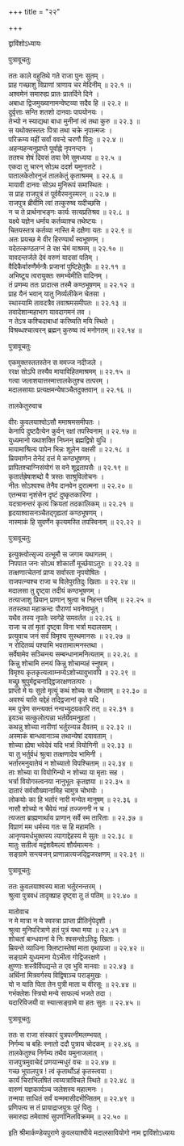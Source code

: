 +++
title = "२२"

+++

द्वाविंशोऽध्यायः  

पुत्रावूचतुः  

ततः काले वहुतिथे गते राजा पुनः सुतम्  ।  
प्राह गच्छाशु विप्राणां त्राणाय चर मेदिनीम्  ॥ २२.१ ॥  
अश्वमेनं समारुह्य प्रातः प्रातर्दिने दिने  ।  
अबाधा द्विजमुख्यानामन्वेष्टव्या सदैव हि  ॥ २२.२ ॥  
दुर्वृत्ताः सन्ति शतशो दानवाः पापयोनयः  ।  
तेभ्यो न स्याद्यथा बाधा मुनीनां त्वं तथा कुरु  ॥ २२.३ ॥  
स यथोक्तस्ततः पित्रा तथा चक्रे नृपात्मजः  ।  
परिक्रम्य महीं सर्वां ववन्दे चरणौ पितुः  ॥ २२.४ ॥  
अहन्यहन्यनुप्राप्ते पूर्वाह्ने नृपनन्दनः  ।  
ततश्च शेषं दिवसं तया रेमे सुमध्यया  ॥ २२.५ ॥  
एकदा तु चारन् सोऽथ ददर्श यमुनातटे  ।  
पातालकेतोरनुजं तालकेतुं कृताश्रमम्  ॥ २२.६ ॥  
मायावी दानवः सोऽथ मुनिरूपं समास्थितः  ।  
स प्राह राजपुत्रं तं पूर्ववैरमनुस्मरन्  ॥ २२.७ ॥  
राजपुत्र ब्रीवीमि त्वां तत्कुरुष्व यदीच्छसि  ।  
न च ते प्रार्थनाभङ्गः कार्यः सत्यप्रतिश्रव  ॥ २२.८ ॥  
यक्ष्ये यज्ञेन धर्माय कर्तव्याश्च तथेष्टयः  ।  
चितयस्तत्र कर्तव्या नास्ति मे दक्षैणा यतः  ॥ २२.९ ॥  
अतः प्रयच्छ मे वीर हिरण्यार्थं स्वभूषणम्  ।  
यदेतत्कण्ठलग्नं ते रक्ष चेमं माश्रमम्  ॥ २२.१० ॥  
यावदन्तर्जले देवं वरुणं यादसां पतिम्  ।  
वैदिकैर्वारुणैर्मन्त्रैः प्रजानां पुष्टिहेतुकैः  ॥ २२.११ ॥  
अभिष्टूय त्वरायुक्तः समभ्येमीति वादिनम्  ।  
तं प्रणम्य ततः प्रादात्स तस्मै कण्ठभूषणम्  ॥ २२.१२ ॥  
प्राह यैनं भवान् यातु निर्व्यलीकेन चेतसा  ।  
स्थास्यामि तावदत्रैव तवाश्रमसमीपतः  ॥ २२.१३ ॥  
तवादेशान्महाभाग यावदागमनं तव  ।  
न तेऽत्र कश्चिदाबाधां करिष्यति मयि स्थिते  ।  
विश्रब्धश्चात्वरन् ब्रह्मन् कुरुष्व त्वं मनोगतम्  ॥ २२.१४ ॥  

पुत्रावूचतुः  

एकमुक्तस्ततस्तेन स ममज्ज नदीजले  ।  
ररक्ष सोऽपि तस्यैव मायाविहितमाश्रमम्  ॥ २२.१५ ॥  
गत्वा जलाशयात्तस्मात्तालकेतुश्च तत्परम्  ।  
मदालसायाः प्रत्यक्षमन्येषाञ्चैतदुक्तवान्  ॥ २२.१६ ॥  

तालकेतुरुवाच  

वीरः कुवलयाश्वोऽसौ ममाश्रमसमीपतः  ।  
केनापि दुष्टदैत्येन कुर्वन् रक्षां तपस्विनाम्  ॥ २२.१७ ॥  
युध्यमानो यथाशक्ति निघ्नन् ब्रह्मद्विषो युधि  ।  
मायामाश्रित्य पापेन भिन्नः शूलेन वक्षसी  ॥ २२.१८ ॥  
म्रियमाणेन तेनेदं दत्तं मे कण्ठभूषणम्  ।  
प्रापितश्चाग्निसंयोगं स वने शूद्रतापसैः  ॥ २२.१९ ॥  
कृतार्तह्रेषाशब्दो वै त्रस्तः साश्रुविलोचनः  ।  
नीतः सोऽश्वश्च तेनैव दानवेन दुरात्मना  ॥ २२.२० ॥  
एतन्मया नृशंसेन दृष्टं दुष्कृतकारिणा  ।  
यदत्रानन्तरं कृत्यं क्रियतां तदकालिकम्  ॥ २२.२१ ॥  
हृदयाश्वासनञ्चैतद्गृह्यतां कण्ठभूषणम्  ।  
नास्माकं हि सुवर्णेन कृत्यमस्ति तपस्विनाम्  ॥ २२.२२ ॥  

पुत्रावूचतुः  

इत्युक्त्वोत्सृज्य दत्भूमौ स जगाम यथागतम्  ।  
निपपात जनः सोऽथ शोकार्तो मूर्च्छयाऽतुरः  ॥ २२.२३ ॥  
तत्क्षणात्चेतनां प्राप्य सर्वास्ता नृपयोषितः  ।  
राजपत्न्यश्च राजा च विलेपुरतिदुः खिताः  ॥ २२.२४ ॥  
मदालसा तु द्दृष्ट्वा तदीयं कण्ठभूषणम्  ।  
तत्याजाशु प्रियान् प्राणान् श्रुत्वा च निहन्त पतिम्  ॥ २२.२५ ॥  
ततस्तथा महाक्रन्दः पौराणां भवनेष्वभूत् ।  
यथैव तस्य नृपतेः स्वगेहे समवर्तत  ॥ २२.२६ ॥  
राजा च तां मृतां दृष्ट्वा विना भर्त्रा मदालसाम्  ।  
प्रत्युवाच जनं सर्वं विमृश्य सुस्थमानसः  ॥ २२.२७ ॥  
न रोदितव्यं पश्यामि भवतामात्मनस्तथा  ।  
सर्वेषामेव सञ्चिन्त्य सम्बन्धानामनित्यताम्  ॥ २२.२८ ॥  
किन्नु शोचामि तनयं किन्नु शोचाम्यहं स्नुषाम्  ।  
विमृश्य कृतकृत्यत्वाम्नम्येऽशोच्यावुभावपि  ॥ २२.२९ ॥  
मच्छ्रु श्रुपुर्मद्वचनाद्द्विजरक्षणतत्परः  ।  
प्राप्तो मे यः सुतो मृत्युं कथं शोच्यः स धीमताम्  ॥ २२.३० ॥  
अवश्यं याति यद्देहं तद्द्विजानां कृते यदि  ।  
मम पुत्रेण सन्त्यक्तं नन्वभ्युदयकारि तत् ॥ २२.३१ ॥  
इयञ्च सत्कुलोत्पन्ना भर्तर्येवमनुव्रतां  ।  
कथन्नु शोच्या नारीणां भर्तुरन्यन्न दैवतम्  ॥ २२.३२ ॥  
अस्माकं बान्धवानाञ्च तथान्येषां दयावताम्  ।  
शोच्या ह्येषा भवेदेवं यदि भर्त्रा वियोगिनी  ॥ २२.३३ ॥  
या तु भर्तुर्वधं श्रुत्वा तत्क्षणादेव भामिनी  ।  
भर्तारमनुयातेयं न शोच्यातो विपश्चिताम्  ॥ २२.३४ ॥  
ताः शोच्या या वियोगिन्यो न शोच्या या मृताः सह  ।  
भर्त्रा वियोगस्त्वनया नानुभूतः कृतज्ञया  ॥ २२.३५ ॥  
दातारं सर्वसौख्यानामिह चामुत्र चोभयोः  ।  
लोकयोः का हि भर्तारं नारी मन्येत मानुषम्  ॥ २२.३६ ॥  
नासौ शोच्यो न चैवेयं नाहं तज्जननी न च  ।  
त्यजता ब्राह्मणार्थाय प्राणान् सर्वे स्म तारिताः  ॥ २२.३७ ॥  
विप्राणं मम धर्मस्य गतः स हि महामतिः  ।  
आनृण्यमर्धभुक्तस्य त्यागाद्देहस्य मे सुतः  ॥ २२.३८ ॥  
मातुः सतीत्वं मद्वंशवैमल्यं शौर्यमात्मनः  ।  
सङ्ग्रामे सन्त्यजन् प्राणान्नात्यजद्द्विजरक्षणम्  ॥ २२.३९ ॥  

पुत्रावूचतुः  

ततः कुवलयाश्वस्य माता भर्तुरनन्तरम्  ।  
श्रुत्वा पुत्रवधं तादृक्प्राह दृष्ट्वा तु तं पतिम्  ॥ २२.४० ॥  

मातोवाच  
न मे मात्रा न मे स्वस्त्रा प्राप्ता प्रीतिर्नृपेदृशी  ।  
श्रुत्वा मुनिपरित्राणे हतं पुत्रं यथा मया  ॥ २२.४१ ॥  
शोचतां बान्धवानां ये निः श्वसन्तोऽतिदुः खिताः  ।  
म्रियन्ते व्याधिना क्लिष्टास्तेषां माता वृथाप्रजा  ॥ २२.४२ ॥  
सङ्ग्रामे युध्यमाना येऽभीता गोद्विजरक्षणे  ।  
क्षुण्णाः शस्त्रैर्विपद्यन्ते त एव भुवि मानवाः  ॥ २२.४३ ॥  
अर्थिनां मित्रवर्गस्य विद्विषाञ्च पराङ्मुखः  ।  
यो न याति पिता तेन पुत्री माता च वीरसूः  ॥ २२.४४ ॥  
गर्भक्लेशः स्त्रियो मन्ये साफल्यं भजते तदा  ।  
यदारिविजयी वा स्यात्सङ्ग्रामे वा हतः सुतः  ॥ २२.४५ ॥  

पुत्रावूचतुः  

ततः स राजा संस्कारं पुत्रपत्नीमलम्भयत् ।  
निर्गम्य च बहिः स्नातो ददौ पुत्राय चोदकम्  ॥ २२.४६ ॥  
तालकेतुश्च निर्गम्य तथैव यमुनाजलात् ।  
राजपुत्रमुवाचेदं प्रणयान्मधुरं वचः  ॥ २२.४७ ॥  
गच्छ भूपालपुत्र ! त्वं कृतार्थोऽहं कृतस्त्वया  ।  
कार्यं चिराभिलषितं त्वय्यत्राविचले स्थिते  ॥ २२.४८ ॥  
वारुणं यज्ञकार्यञ्च जलेशस्य महात्मनः  ।  
तन्मया साधितं सर्वं यन्ममासीदभीप्सितम्  ॥ २२.४९ ॥  
प्रणिपत्य स तं प्रायाद्राजपुत्रः पुरं पितुः  ।  
समारुह्य तमेवाश्वं सुपर्णानिलविक्रमम्  ॥ २२.५० ॥  

इति श्रीमार्कण्डेयपुराणे कुवलयाश्वीये मदालसावियोगो नाम द्वाविंशोऽध्यायः  
